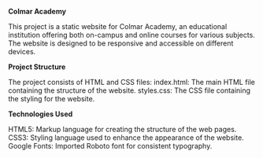 **Colmar Academy**

 This project is a static website for Colmar Academy, an educational institution offering both on-campus and online courses for various subjects. The website is designed to be responsive and accessible on different devices.

**Project Structure**

The project consists of HTML and CSS files:
index.html: The main HTML file containing the structure of the website.
styles.css: The CSS file containing the styling for the website.

**Technologies Used**

HTML5: Markup language for creating the structure of the web pages.
CSS3: Styling language used to enhance the appearance of the website.
Google Fonts: Imported Roboto font for consistent typography.
